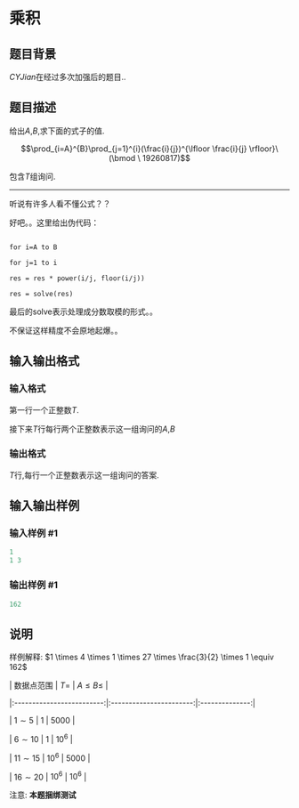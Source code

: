# 乘积

## 题目背景

$CYJian$在经过多次加强后的题目..

## 题目描述

给出$A$,$B$,求下面的式子的值.

$$\prod_{i=A}^{B}\prod_{j=1}^{i}(\frac{i}{j})^{\lfloor \frac{i}{j} \rfloor}\ (\bmod \ 19260817)$$

包含$T$组询问.

------

听说有许多人看不懂公式？？

好吧。。这里给出伪代码：

```

for i=A to B

for j=1 to i

res = res * power(i/j, floor(i/j))

res = solve(res)

```

最后的solve表示处理成分数取模的形式。。

不保证这样精度不会原地起爆。。

## 输入输出格式

### 输入格式

第一行一个正整数$T$.

接下来$T$行每行两个正整数表示这一组询问的$A$,$B$

### 输出格式

$T$行,每行一个正整数表示这一组询问的答案.

## 输入输出样例

### 输入样例 #1

```cpp
1
1 3

```
### 输出样例 #1

```cpp
162

```
## 说明

样例解释: $1 \times 4 \times 1 \times 27 \times \frac{3}{2} \times 1 \equiv 162$

| 数据点范围 | $T$= | $A\leqslant B \leqslant$ |

|:-------------------------:|:-----------------------:|:--------------:|

| $1 \sim 5$ | $1$ | $5000$ |

| $6 \sim 10$ | $1$ | $10^6$ |

| $11 \sim 15$ | $10^6$ | $5000$ |

| $16 \sim 20$ | $10^6$ | $10^6$ |

注意: **本题捆绑测试**

